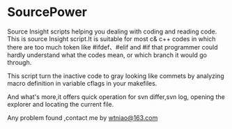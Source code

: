 # SourcePower
Source Insight scripts helping you dealing with coding and reading code.
This is source Insight script.It is suitable for most c& c++ codes in which there are too much token like #ifdef、#elif and #if that programmer could hardly understand what the codes mean, or which branch it would go through.

This script  turn the inactive code to gray looking like commets by analyzing macro definition in variable cflags in your makefiles.

And what's more,it offers quick operation for svn differ,svn log, opening the explorer and locating the current file.

Any problem found ,contact me by wtniao@163.com
